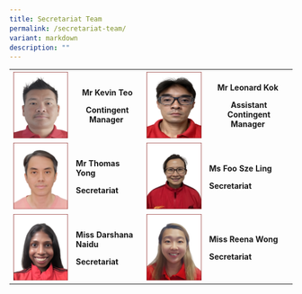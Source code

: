 ```yaml
---
title: Secretariat Team
permalink: /secretariat-team/
variant: markdown
description: ""
---
```

<table style="minWidth: 100px">
<colgroup>
<col>
<col>
<col>
<col>
</colgroup>
<tbody>
<tr>
<th rowspan="1" colspan="1">
<div class="isomer-image-wrapper">
<img style="width: 100%" height="auto" width="100%" alt="" src="/images/Secretariat Team/2.png">
</div>
</th>
<th rowspan="1" colspan="1">
<p><strong>Mr Kevin Teo</strong>
</p>
<p><strong>Contingent Manager</strong>&nbsp;</p>
</th>
<th rowspan="1" colspan="1">
<div class="isomer-image-wrapper">
<img style="width: 100%" height="auto" width="100%" alt="" src="/images/Secretariat Team/3.png">
</div>
</th>
<th rowspan="1" colspan="1">
<p><strong>Mr Leonard Kok</strong>&nbsp;</p>
<p><strong>Assistant Contingent Manager</strong>&nbsp;</p>
</th>
</tr>
<tr>
<td rowspan="1" colspan="1">
<div class="isomer-image-wrapper">
<img style="width: 100%" height="auto" width="100%" alt="" src="/images/Secretariat Team/7.png">
</div>
</td>
<td rowspan="1" colspan="1">
<p><strong>Mr Thomas Yong</strong>&nbsp;</p>
<p><strong>Secretariat</strong>&nbsp;</p>
</td>
<td rowspan="1" colspan="1">
<div class="isomer-image-wrapper">
<img style="width: 100%" height="auto" width="100%" alt="" src="/images/Secretariat Team/5.png">
</div>
</td>
<td rowspan="1" colspan="1">
<p><strong>Ms Foo Sze Ling</strong>&nbsp;</p>
<p><strong>Secretariat</strong>&nbsp;</p>
</td>
</tr>
<tr>
<td rowspan="1" colspan="1">
<div class="isomer-image-wrapper">
<img style="width: 100%" height="auto" width="100%" alt="" src="/images/Secretariat Team/1.png">
</div>
</td>
<td rowspan="1" colspan="1">
<p><strong>Miss Darshana Naidu</strong>&nbsp;</p>
<p><strong>Secretariat</strong>&nbsp;</p>
</td>
<td rowspan="1" colspan="1">
<div class="isomer-image-wrapper">
<img style="width: 100%" height="auto" width="100%" alt="" src="/images/Secretariat Team/4.png">
</div>
</td>
<td rowspan="1" colspan="1">
<p><strong>Miss Reena Wong</strong>&nbsp;</p>
<p><strong>Secretariat</strong>
</p>
</td>
</tr>
</tbody>
</table>
<p></p>